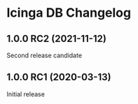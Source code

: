 # Icinga DB Changelog

## 1.0.0 RC2 (2021-11-12)

Second release candidate

## 1.0.0 RC1 (2020-03-13)

Initial release
